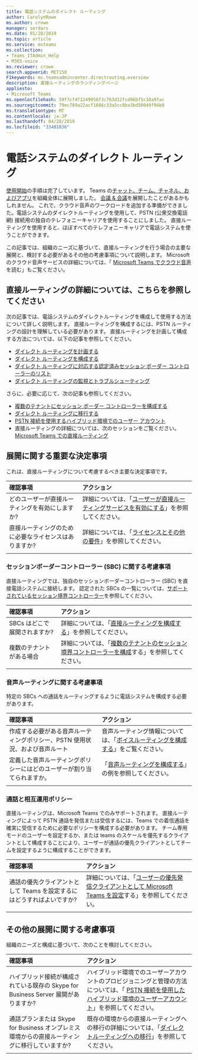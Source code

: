 ```yaml
---
title: 電話システムのダイレクト ルーティング
author: CarolynRowe
ms.author: crowe
manager: serdars
ms.date: 01/28/2019
ms.topic: article
ms.service: msteams
ms.collection:
- Teams_ITAdmin_Help
- M365-voice
ms.reviewer: crowe
search.appverid: MET150
F1keywords: ms.teamsadmincenter.directrouting.overview
description: 直接ルーティングのランディングページ
appliesto:
- Microsoft Teams
ms.openlocfilehash: 59f7cf4f1249956f3c763d12fcd96bf5c10a9fac
ms.sourcegitcommit: 79ec789a22acf1686c33a5cc8ba3bd50049f94b8
ms.translationtype: MT
ms.contentlocale: ja-JP
ms.lasthandoff: 04/28/2019
ms.locfileid: "33401836"
---
```

# <a name="phone-system-direct-routing"></a>電話システムのダイレクト ルーティング

[使用開始](get-started-with-teams-quick-start.md)の手順は完了しています。 Teams の[チャット、チーム、チャネル、およびアプリ](deploy-chat-teams-channels-microsoft-teams-landing-page.md)を組織全体に展開しました。 [会議 & 会議](deploy-meetings-microsoft-teams-landing-page.md)を展開したことがあるかもしれません。 これで、クラウド音声のワークロードを追加する準備ができました。電話システムのダイレクトルーティングを使用して、PSTN (公衆交換電話網) 接続用の独自のテレフォニーキャリアを使用することにしました。 直接ルーティングを使用すると、ほぼすべてのテレフォニーキャリアで電話システムを使うことができます。

この記事では、組織のニーズに基づいて、直接ルーティングを行う場合の主要な展開と、検討する必要があるその他の考慮事項について説明します。 Microsoft のクラウド音声サービスの詳細については、「 [Microsoft Teams でクラウド音声](cloud-voice-landing-page.md)を読む」もご覧ください。

## <a name="learn-more-about-direct-routing"></a>直接ルーティングの詳細については、こちらを参照してください

次の記事では、電話システムのダイレクトルーティングを構成して使用する方法について詳しく説明します。 直接ルーティングを構成するには、PSTN ルーティングの設計を理解している必要があります。 直接ルーティングを計画して構成する方法については、以下の記事を参照してください。

- [ダイレクト ルーティングを計画する](direct-routing-plan.md) 
- [ダイレクト ルーティングを構成する](direct-routing-configure.md)
- [ダイレクト ルーティングに対応する認定済みセッション ボーダー コントローラーのリスト](direct-routing-border-controllers.md)
- [ダイレクト ルーティングの監視とトラブルシューティング](direct-routing-monitor-and-troubleshoot.md)

さらに、必要に応じて、次の記事も参照してください。

-  [複数のテナントにセッション ボーダー コントローラーを構成する](direct-routing-sbc-multiple-tenants.md)
-  [ダイレクト ルーティングに移行する](direct-routing-migrating.md)
-  [PSTN 接続を使用するハイブリッド環境でのユーザー アカウント](direct-routing-user-accounts-in-a-hybrid-environment.md)
- 直接ルーティングの詳細については、次のセッションをご覧ください。 [Microsoft Teams での直接ルーティング](https://aka.ms/teams-direct-routing)

## <a name="core-deployment-decisions"></a>展開に関する重要な決定事項

これは、直接ルーティングについて考慮するべき主要な決定事項です。 

|確認事項|アクション |
| :------------|:-------|
|どのユーザーが直接ルーティングを有効にしますか? | 詳細については、「[ユーザーが直接ルーティングサービスを有効にする](direct-routing-configure.md#enable-users-for-direct-routing-service)」を参照してください。 |
直接ルーティングのために必要なライセンスはありますか? | 詳細については、「[ライセンスとその他の要件](direct-routing-plan.md#licensing-and-other-requirements)」を参照してください。
|||

### <a name="session-border-controller-sbc-considerations"></a>セッションボーダーコントローラー (SBC) に関する考慮事項

直接ルーティングでは、独自のセッションボーダーコントローラー (SBC) を直接電話システムに接続します。  認定された SBCs の一覧については、[サポートされているセッション境界コントローラー](direct-routing-border-controllers.md)を参照してください。

|確認事項|アクション |
|:------------|:-------|
| SBCs はどこで展開されますか? | 詳細については、「[直接ルーティングを構成する](direct-routing-configure.md)」を参照してください。 | 
複数のテナントがある場合 | 詳細については、「[複数のテナントのセッション境界コントローラーを構成](direct-routing-sbc-multiple-tenants.md)する」を参照してください。|
|||

### <a name="voice-routing-considerations"></a>音声ルーティングに関する考慮事項

特定の SBCs への通話をルーティングするように電話システムを構成する必要があります。

|確認事項|アクション |
|:------------|:-------|
| 作成する必要がある音声ルーティングポリシー、PSTN 使用状況、および音声ルート | 音声ルーティング情報については、「[ボイスルーティングを構成する](direct-routing-configure.md#configure-voice-routing)」をご覧ください。
| 定義した音声ルーティングポリシーにはどのユーザーが割り当てられますか。 | 「[音声ルーティングを構成する](direct-routing-configure.md#configure-voice-routing)」の例を参照してください。 |
|||

### <a name="calling-and-interop-policies"></a>通話と相互運用ポリシー

直接ルーティングは、Microsoft Teams でのみサポートされます。 直接ルーティングによって PSTN 通話を発信または受信するには、Teams での着信通話を確実に受信するために必要なポリシーを構成する必要があります。 チーム専用モードのユーザーを設定するか、または teams のスケールを優先するクライアントとして構成することにより、ユーザーが通話の優先クライアントとしてチームを設定するように構成することができます。

|確認事項|アクション |
|:------------|:-------|
|通話の優先クライアントとして Teams を設定するにはどうすればよいですか? | 詳細については、「[ユーザーの優先発信クライアントとして Microsoft Teams を設定](direct-routing-configure.md#set-microsoft-teams-as-the-preferred-calling-client-for-users)する」を参照してください。|
|||

## <a name="additional-deployment-considerations"></a>その他の展開に関する考慮事項

組織のニーズと構成に基づいて、次のことを検討してください。

| 確認事項| アクション |
| :------------|:-------|
| ハイブリッド接続が構成されている既存の Skype for Business Server 展開がありますか? |  ハイブリッド環境でのユーザーアカウントのプロビジョニングと管理の方法については、「 [PSTN 接続を使用したハイブリッド環境のユーザーアカウント](direct-routing-user-accounts-in-a-hybrid-environment.md)」を参照してください。| 
| 通話プランまたは Skype for Business オンプレミス環境からの直接ルーティングに移行していますか? | 既存の環境からの直接ルーティングへの移行の詳細については、「[ダイレクトルーティングへの移行](direct-routing-migrating.md)」を参照してください。 |
|||
